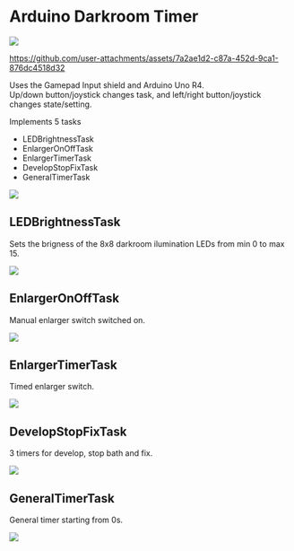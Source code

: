 # Arduino Darkroom Timer

![](doc/DSC_5918.JPG)  

https://github.com/user-attachments/assets/7a2ae1d2-c87a-452d-9ca1-876dc4518d32



Uses the Gamepad Input shield and Arduino Uno R4.  
Up/down button/joystick changes task, and left/right button/joystick changes state/setting.  

Implements 5 tasks
- LEDBrightnessTask
- EnlargerOnOffTask
- EnlargerTimerTask
- DevelopStopFixTask
- GeneralTimerTask

![](doc/index0.JPG)  

## LEDBrightnessTask
Sets the brigness of the 8x8 darkroom ilumination LEDs from min 0 to max 15.

![](doc/index1.JPG)  

## EnlargerOnOffTask
Manual enlarger switch switched on.

![](doc/index2.JPG)  

## EnlargerTimerTask
Timed enlarger switch.

![](doc/index3.JPG)  

## DevelopStopFixTask
3 timers for develop, stop bath and fix.

![](doc/index4.JPG)  

## GeneralTimerTask
General timer starting from 0s.

![](doc/index5.JPG)  

